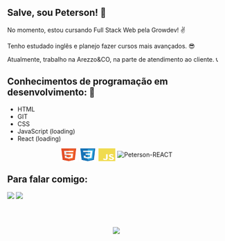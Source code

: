 ## Salve, sou Peterson! 🤙

No momento, estou cursando Full Stack Web pela Growdev! ✌

Tenho estudado inglês e planejo fazer cursos mais avançados. 😎

Atualmente, trabalho na Arezzo&CO, na parte de atendimento ao cliente. 📞

## Conhecimentos de programação em desenvolvimento: 🤘

- HTML
- GIT
- CSS
- JavaScript (loading)
- React (loading)

<div align="center" style="display: inline_block;">
  <img align="center" alt="Peterson-HTML" height="30" width="40" src="https://raw.githubusercontent.com/devicons/devicon/master/icons/html5/html5-original.svg">
  <img align="center" alt="Peterson-CSS" height="30" width="40" src="https://raw.githubusercontent.com/devicons/devicon/master/icons/css3/css3-original.svg">
  <img align="center" alt="Peterson-JS" height="30" width="40" src="https://raw.githubusercontent.com/devicons/devicon/master/icons/javascript/javascript-plain.svg">
  <img align="center" alt="Peterson-REACT" height="30" width="40" src="https://upload.wikimedia.org/wikipedia/commons/a/a7/React-icon.svg">
</div>

## Para falar comigo:

<div>
<a href="https://instagram.com/petersonnied" target="_blank"><img src="https://img.shields.io/badge/-Instagram-%23E4405F?style=for-the-badge&logo=instagram&logoColor=white" target="_blank"></a>
<a href="https://www.linkedin.com/in/peterson-nied-01a059231/" target="_blank"><img src="https://img.shields.io/badge/-LinkedIn-%230077B5?style=for-the-badge&logo=linkedin&logoColor=white" target="_blank"></a>
</div>

<br><br>
<div align="center">
  <a href="https://github.com/pcnied">
  <img height="180em" src="https://github-readme-stats.vercel.app/api/top-langs/?username=pcnied&layout=compact&langs_count=7&theme=onedark"/>
</div>

<!--
**pcnied/pcnied** is a ✨ _special_ ✨ repository because its `README.md` (this file) appears on your GitHub profile.

Here are some ideas to get you started:

- 🔭 I’m currently working on ...
- 🌱 I’m currently learning ...
- 👯 I’m looking to collaborate on ...
- 🤔 I’m looking for help with ...
- 💬 Ask me about ...
- 📫 How to reach me: ...
- 😄 Pronouns: ...
- ⚡ Fun fact: ...
-->
